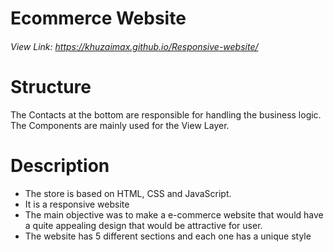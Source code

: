 # Ecommerce Website
###### View Link: https://khuzaimax.github.io/Responsive-website/
# Structure
The Contacts at the bottom are responsible for handling the business logic.
The Components are mainly used for the View Layer.
#  Description
- The store is based on HTML, CSS and JavaScript.
- It is a responsive website
- The main objective was to make a e-commerce website that would have a quite appealing design that would be attractive for user.
- The website has 5 different sections and each one has a unique style 
